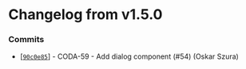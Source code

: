 # Changelog from v1.5.0
### Commits
* [[`90c0e85`](http://github.com/coda-it/graphen/commit/90c0e859b4dee88f33893f12791b584d4fea83fe)] - CODA-59 - Add dialog component (#54) (Oskar Szura)